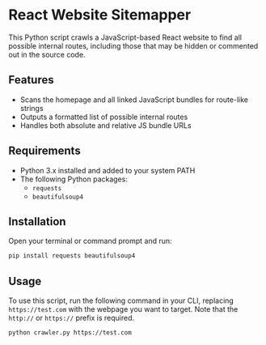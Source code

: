 # React Website Sitemapper

This Python script crawls a JavaScript-based React website to find all possible internal routes, including those that may be hidden or commented out in the source code.

## Features

- Scans the homepage and all linked JavaScript bundles for route-like strings
- Outputs a formatted list of possible internal routes
- Handles both absolute and relative JS bundle URLs

## Requirements

- Python 3.x installed and added to your system PATH
- The following Python packages:
  - `requests`
  - `beautifulsoup4`

## Installation

Open your terminal or command prompt and run:

```bash
pip install requests beautifulsoup4
```

## Usage

To use this script, run the following command in your CLI, replacing `https://test.com` with the webpage you want to target. Note that the `http://` or `https://` prefix is required.

```bash
python crawler.py https://test.com
```
